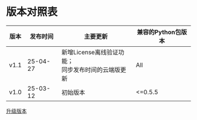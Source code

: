 # 版本对照表

| 版本 | 发布时间 | 主要更新 | 兼容的Python包版本 |
| --- | --- | --- | --- |
| v1.1 | 25-04-27 | 新增License离线验证功能；<br> 同步发布时间的云端版更新 |  All |
| v1.0 | 25-03-12 | 初始版本 |  <=0.5.5 |

[升级版本](/guide_cloud/self_host/docker-deploy.html#升级版本)